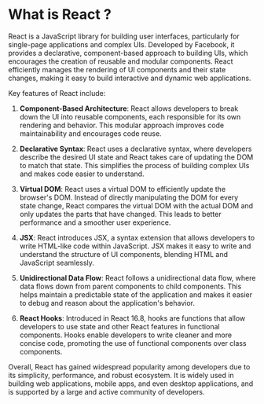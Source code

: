 # What is React ?

React is a JavaScript library for building user interfaces, particularly for single-page applications and complex UIs. Developed by Facebook, it provides a declarative, component-based approach to building UIs, which encourages the creation of reusable and modular components. React efficiently manages the rendering of UI components and their state changes, making it easy to build interactive and dynamic web applications.

Key features of React include:

1. **Component-Based Architecture**: React allows developers to break down the UI into reusable components, each responsible for its own rendering and behavior. This modular approach improves code maintainability and encourages code reuse.

2. **Declarative Syntax**: React uses a declarative syntax, where developers describe the desired UI state and React takes care of updating the DOM to match that state. This simplifies the process of building complex UIs and makes code easier to understand.

3. **Virtual DOM**: React uses a virtual DOM to efficiently update the browser's DOM. Instead of directly manipulating the DOM for every state change, React compares the virtual DOM with the actual DOM and only updates the parts that have changed. This leads to better performance and a smoother user experience.

4. **JSX**: React introduces JSX, a syntax extension that allows developers to write HTML-like code within JavaScript. JSX makes it easy to write and understand the structure of UI components, blending HTML and JavaScript seamlessly.

5. **Unidirectional Data Flow**: React follows a unidirectional data flow, where data flows down from parent components to child components. This helps maintain a predictable state of the application and makes it easier to debug and reason about the application's behavior.

6. **React Hooks**: Introduced in React 16.8, hooks are functions that allow developers to use state and other React features in functional components. Hooks enable developers to write cleaner and more concise code, promoting the use of functional components over class components.

Overall, React has gained widespread popularity among developers due to its simplicity, performance, and robust ecosystem. It is widely used in building web applications, mobile apps, and even desktop applications, and is supported by a large and active community of developers.